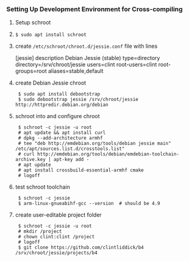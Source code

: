 ### Setting Up Development Environment for Cross-compiling

1. Setup schroot
  1. `$ sudo apt install schroot`
  1. create `/etc/schroot/chroot.d/jessie.conf` file with lines
  
        [jessie]
        description Debian Jessie (stable)
        type=directory
        directory=/srv/chroot/jessie
        users=clint
        root-users=clint
        root-groups=root
        aliases=stable,default

1. create Debian Jessie chroot

        $ sudo apt install debootstrap
        $ sudo debootstrap jessie /srv/chroot/jessie http://httpredir.debian.org/debian

1. schroot into and configure chroot

        $ schroot -c jessie -u root
        # apt update && apt install curl
        # dpkg --add-architecture armhf
        # tee "deb http://emdebian.org/tools/debian jessie main" /etc/apt/sources.list.d/crosstools.list"
        # curl http://emdebian.org/tools/debian/emdebian-toolchain-archive.key | apt-key add -
        # apt update
        # apt install crossbuild-essential-armhf cmake
        # logoff
        
1. test schroot toolchain

        $ schroot -c jessie
        $ arm-linux-gnueabihf-gcc --version  # should be 4.9

1. create user-editable project folder

        $ schroot -c jessie -u root
        # mkdir /project
        # chown clint:clint /project
        # logoff
        $ git clone https://github.com/clintliddick/b4 /srv/chroot/jessie/projects/b4
